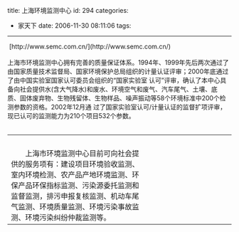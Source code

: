 title: 上海环境监测中心
id: 294
categories:
  - 家天下
date: 2006-11-30 08:11:06
tags:
---

<div id="msgcns!9697D6160EFEBC17!954" class="bvMsg"><div> [http://www.semc.com.cn/](http://www.semc.com.cn/)</div>
<div> </div>
<div>上海市环境监测中心拥有完善的质量保证体系。1994年、1999年先后两次通过了由国家质量技术监督局、国家环境保护总局组织的计量认证评审；2000年底通过了由中国实验室国家认可委员会组织的“国家实验室
认可”评审，确认了本中心具备向社会提供水(含大气降水)和废水、环境空气和废气、汽车尾气、土壤、底
质、固体废弃物、生物残留体、生物样品、噪声振动等58个环境标准中200个检测参数的资格。2002年12月通
过了国家实验室认可/计量认证的监督扩项评审，现已认可的监测能力为210个项目532个参数。</div>
<div> </div>
<div>
<table cellspacing="0" cellpadding="0" width="96%" align="center" border="0">
<tbody>
<tr>
<td width="63%"> </td>
<td width="37%"> </td></tr>
<tr>
<td valign="top"><span>　　</span><span>上海市环境监测中心目前可向社会提供的服务项有：建设项目环境验收监测、室内环境检测、农产品产地环境监测、环保产品环保指标监测、污染源委托监测和监督监测，排污申报复核监测、机动车尾气监测、环境质量监测、环境污染事故监测、环境污染纠纷仲裁监测等。</span> </td></tr></tbody></table></div></div>